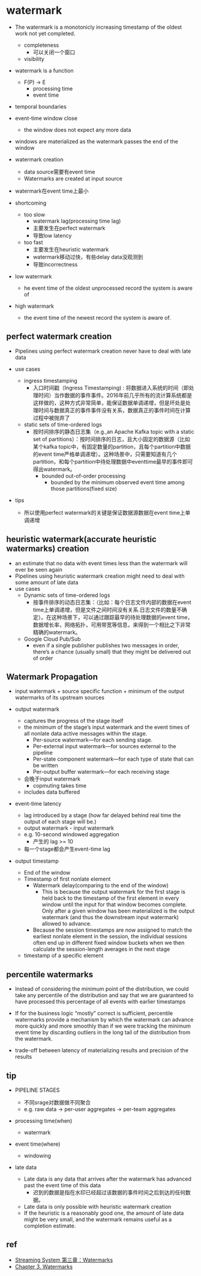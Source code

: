 # watermark
+ The watermark is a monotonicly increasing timestamp of the oldest work not yet completed.
    + completeness
        + 可以关闭一个窗口
    + visibility

+ watermark is a function
    + F(P) → E 
        + processing time
        + event time

+ temporal boundaries

+ event-time window close
    + the window does not expect any more data

+ windows are materialized as the watermark passes the end of the window

+ watermark creation
    + data source需要有event time
    + Watermarks are created at input source

+ watermark在event time上最小


+ shortcoming
    + too slow
        + watermark lag(processing time lag)
        + 主要发生在perfect watermark
        + 导致low latency
    + too fast
        + 主要发生在heuristic watermark
        + watermark移动过快，有些delay data没观测到
        + 导致incorrectness 

+ low watermark
    + he event time of the oldest unprocessed record the system is aware of

+ high watermark
    + the event time of the newest record the system is aware of. 

## perfect watermark creation
+ Pipelines using perfect watermark creation never have to deal with late data

+ use cases
    + ingress timestamping
        + 入口时间戳（Ingress Timestamping) : 将数据进入系统的时间（即处理时间）当作数据的事件事件。2016年前几乎所有的流计算系统都是这样做的，这种方式非常简单，能保证数据单调递增，但是坏处是处理时间与数据真正的事件事件没有关系，数据真正的事件时间在计算过程中被抛弃了
    + static sets of time-ordered logs
        + 按时间排序的静态日志集（e.g.,an Apache Kafka topic with a static set of partitions）：按时间排序的日志，且大小固定的数据源（比如某个kafka topic中，有固定数量的partition，且每个partition中数据的event time严格单调递增）。这种场景中，只需要知道有几个partition，和每个partition中待处理数据中eventtime最早的事件即可得出watermark。
            + bounded out-of-order processing
                + bounded by the minimum observed event time among those partitions(fixed size)

+ tips
    + 所以使用perfect watermark的关键是保证数据源数据在event time上单调递增

## heuristic watermark(accurate heuristic watermarks) creation
+ an estimate that no data with event times less than the watermark will ever be seen again
+ Pipelines using heuristic watermark creation might need to deal with some amount of late data
+ use cases
    + Dynamic sets of time-ordered logs
        + 按事件排序的动态日志集：（比如：每个日志文件内部的数据在event time上单调递增，但是文件之间时间没有关系.日志文件的数量不确定）。在这种场景下，可以通过跟踪最早的待处理数据的event time，数据增长率，网络拓扑，可用带宽等信息，来得到一个相比之下非常精确的watermark。
    + Google Cloud Pub/Sub
        + even if a single publisher publishes two messages in order, there’s a chance (usually small) that they might be delivered out of order 

## Watermark Propagation
+ input watermark
        + source specific function
        + minimum of the output watermarks of its upstream sources
+ output watermark
    + captures the progress of the stage itself
    + the minimum of the stage’s input watermark and the event times of all nonlate data active messages within the stage.
        + Per-source watermark—for each sending stage.
        + Per-external input watermark—for sources external to the pipeline
        + Per-state component watermark—for each type of state that can be written
        + Per-output buffer watermark—for each receiving stage
    + 会晚于input watermark
        + copmuting takes time
    + includes data buffered

+  event-time latency 
    + lag introduced by a stage (how far delayed behind real time the output of each stage will be.)
    + output watermark - input watermark
    + e.g. 10-second windowed aggregation
        + 产生的 lag >= 10
    + 每一个stage都会产生event-time lag
    
+ output timestamp
    + End of the window
    + Timestamp of first nonlate element
        + Watermark delay(comparing to the end of the window)
            + This is because the output watermark for the first stage is held back to the timestamp of the first element in every window until the input for that window becomes complete. Only after a given window has been materialized is the output watermark (and thus the downstream input watermark) allowed to advance.
        + Because the session timestamps are now assigned to match the earliest nonlate element in the session, the individual sessions often end up in different fixed window buckets when we then calculate the session-length averages in the next stage
    + timestamp of a specific element

## percentile watermarks
+ Instead of considering the minimum point of the distribution, we could take any percentile of the distribution and say that we are guaranteed to have processed this percentage of all events with earlier timestamps

+ If for the business logic “mostly” correct is sufficient, percentile watermarks provide a mechanism by which the watermark can advance more quickly and more smoothly than if we were tracking the minimum event time by discarding outliers in the long tail of the distribution from the watermark.

+  trade-off between latency of materializing results and precision of the results
## tip
+ PIPELINE STAGES
    + 不同srage对数据做不同聚合
    + e.g.  raw data -> per-user aggregates -> per-team aggregates

+ processing time(when)
    + watermark

+ event time(where)
    + windowing

+ late data
    + Late data is any data that arrives after the watermark has advanced past the event time of this data
        + 迟到的数据是指在水印已经超过该数据的事件时间之后到达的任何数据。
    + Late data is only possible with heuristic watermark creation
    + If the heuristic is a reasonably good one, the amount of late data might be very small, and the watermark remains useful as a completion estimate.

## ref
+ [Streaming System 第三章：Watermarks](https://developer.aliyun.com/article/682873)
+ [Chapter 3. Watermarks](https://learning.oreilly.com/library/view/streaming-systems/9781491983867/ch03.html#id24)